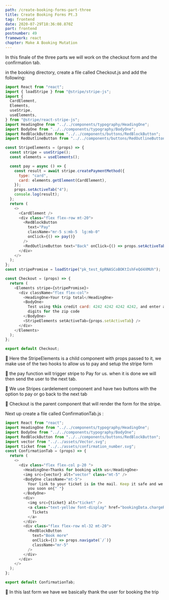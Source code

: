 ```yaml
---
path: /create-booking-forms-part-three
title: Create Booking Forms Pt.3
tag: frontend
date: 2020-07-29T18:36:08.870Z
part: frontend
postnumber: 49
framework: react
chapter: Make A Booking Mutation
---
```

In this finale of the three parts we will work on the checkout form and the confirmation tab.



in the booking directory, create a file called Checkout.js and add the following: 

```javascript
import React from "react";
import { loadStripe } from "@stripe/stripe-js";
import {
  CardElement,
  Elements,
  useStripe,
  useElements,
} from "@stripe/react-stripe-js";
import HeadingOne from "../../components/typography/HeadingOne";
import BodyOne from "../../components/typography/BodyOne";
import RedBlockButton from "../../components/buttons/RedBlockButton";
import RedOutlineButton from "../../components/buttons/RedOutlineButton";

const StripeElements = (props) => {
  const stripe = useStripe();
  const elements = useElements();

  const pay = async () => {
    const result = await stripe.createPaymentMethod({
      type: "card",
      card: elements.getElement(CardElement),
    });
    props.setActiveTab("4");
    console.log(result);
  };
  return (
    <>
      <CardElement />
      <div class="flex flex-row mt-20">
        <RedBlockButton
          text="Pay"
          className="mr-5 s:mb-5  lg:mb-0"
          onClick={() => pay()}
        />
        <RedOutlineButton text="Back" onClick={() => props.setActiveTab("2")} />
      </div>
    </>
  );
};
const stripePromise = loadStripe("pk_test_6pRNASCoBOKtIshFeQd4XMUh");

const Checkout = (props) => {
  return (
    <Elements stripe={stripePromise}>
      <div className="flex flex-col">
        <HeadingOne>Your trip total</HeadingOne>
        <BodyOne>
          Test using this credit card: 4242 4242 4242 4242, and enter any 5
          digits for the zip code
        </BodyOne>
        <StripeElements setActiveTab={props.setActiveTab} />
      </div>
    </Elements>
  );
};

export default Checkout;

```

🦚  Here the StripeElements is a child component with props passed to it, we make use of the two hooks  to allow us to pay and setup the stripe form

🦚 the pay function will trigger stripe to Pay for us. when it is done we will then send the user to the next tab.

🦚  We use Stripes cardelement component and have two buttons with the option to pay or go back to the next tab

🦚  Checkout is the parent component that will render the form for the stripe. 



Next up create a file called ConfirmationTab.js :



```javascript
import React from "react";
import HeadingOne from "../../components/typography/HeadingOne";
import BodyOne from "../../components/typography/BodyOne";
import RedBlockButton from "../../components/buttons/RedBlockButton";
import vector from "../../assets/Vector.svg";
import ticket from "../../assets/confirmation_number.svg";
const ConfirmationTab = (props) => {
  return (
    <>
      <div class="flex flex-col p-20 ">
        <HeadingOne>Thanks for booking with us</HeadingOne>
        <img src={vector} alt="vector" class="mt-5" />
        <BodyOne className="mt-5">
          Your link to your ticket is in the mail. Keep it safe and we will see
          you soon on{" "}
        </BodyOne>
        <div>
          <img src={ticket} alt="ticket" />
          <a class="text-yellow font-display" href="bookingData.chargeReciept">
            Tickets
          </a>
        </div>
        <div class="flex flex-row ml-32 mt-20">
          <RedBlockButton
            text="Book more"
            onClick={() => props.navigate(`/`)}
            className="mr-5"
          />
        </div>
      </div>
    </>
  );
};

export default ConfirmationTab;

```

   🦚   In this last form we have we basically thank the user for booking the trip